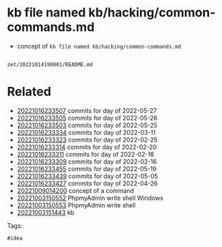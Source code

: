 # kb file named kb/hacking/common-commands.md

- concept of `kb file named kb/hacking/common-commands.md`

```
```

` zet/20221014190001/README.md `

# Related

- [20221016233507](/zet/20221016233507/README.md) commits for day of 2022-05-27
- [20221016233505](/zet/20221016233505/README.md) commits for day of 2022-05-26
- [20221016233503](/zet/20221016233503/README.md) commits for day of 2022-05-25
- [20221016233334](/zet/20221016233334/README.md) commits for day of 2022-03-11
- [20221016233323](/zet/20221016233323/README.md) commits for day of 2022-02-25
- [20221016233314](/zet/20221016233314/README.md) commits for day of 2022-02-20
- [20221016233311](/zet/20221016233311/README.md) commits for day of 2022-02-18
- [20221016233309](/zet/20221016233309/README.md) commits for day of 2022-02-16
- [20221016233455](/zet/20221016233455/README.md) commits for day of 2022-05-19
- [20221016233439](/zet/20221016233439/README.md) commits for day of 2022-05-05
- [20221016233427](/zet/20221016233427/README.md) commits for day of 2022-04-26
- [20221009014200](/zet/20221009014200/README.md) concept of a command
- [20221003150552](/zet/20221003150552/README.md) PhpmyAdmin write shell Windows
- [20221003150553](/zet/20221003150553/README.md) PhpmyAdmin write shell
- [20221003151443](/zet/20221003151443/README.md) kb

Tags:

    #idea
